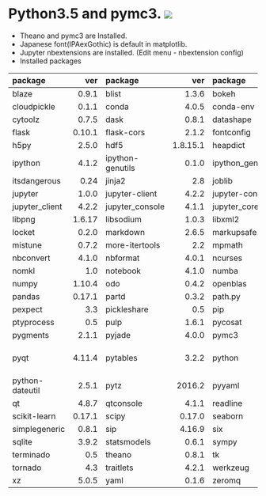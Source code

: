 Python3.5 and pymc3. [![](https://badge.imagelayers.io/tsutomu7/pymc3:latest.svg)](https://imagelayers.io/?images=tsutomu7/pymc3:latest)
======

- Theano and pymc3 are Installed.
- Japanese font(IPAexGothic) is default in matplotlib.
- Jupyter nbextensions are installed. (Edit menu - nbextension config)
- Installed packages

package|ver|package|ver|package|ver|package|ver
:--|--:|:--|--:|:--|--:|:--|--:
blaze|0.9.1|blist|1.3.6|bokeh|0.11.1|chest|0.2.3
cloudpickle|0.1.1|conda|4.0.5|conda-env|2.4.5|cycler|0.10.0
cytoolz|0.7.5|dask|0.8.1|datashape|0.5.1|decorator|4.0.9
flask|0.10.1|flask-cors|2.1.2|fontconfig|2.11.1|freetype|2.5.5
h5py|2.5.0|hdf5|1.8.15.1|heapdict|1.0.0|ipykernel|4.3.1
ipython|4.1.2|ipython-genutils|0.1.0|ipython_genutils|0.1.0|ipywidgets|4.1.1
itsdangerous|0.24|jinja2|2.8|joblib|0.9.4|jsonschema|2.4.0
jupyter|1.0.0|jupyter-client|4.2.2|jupyter-console|4.1.1|jupyter-core|4.1.0
jupyter_client|4.2.2|jupyter_console|4.1.1|jupyter_core|4.1.0|libgfortran|3.0
libpng|1.6.17|libsodium|1.0.3|libxml2|2.9.2|llvmlite|0.9.0
locket|0.2.0|markdown|2.6.5|markupsafe|0.23|matplotlib|1.5.1
mistune|0.7.2|more-itertools|2.2|mpmath|0.19|multipledispatch|0.4.8
nbconvert|4.1.0|nbformat|4.0.1|ncurses|5.9|networkx|1.11
nomkl|1.0|notebook|4.1.0|numba|0.24.0|numexpr|2.5
numpy|1.10.4|odo|0.4.2|openblas|0.2.14|openssl|1.0.2g
pandas|0.17.1|partd|0.3.2|path.py|8.1.2|patsy|0.4.0
pexpect|3.3|pickleshare|0.5|pip|8.1.1|psutil|4.1.0
ptyprocess|0.5|pulp|1.6.1|pycosat|0.6.1|pycrypto|2.6.1
pygments|2.1.1|pyjade|4.0.0|pymc3|3.0|pyparsing|2.0.3
pyqt|4.11.4|pytables|3.2.2|python|3.5.1|python-contrib-nbextensions|alpha
python-dateutil|2.5.1|pytz|2016.2|pyyaml|3.11|pyzmq|15.2.0
qt|4.8.7|qtconsole|4.1.1|readline|6.2|requests|2.9.1
scikit-learn|0.17.1|scipy|0.17.0|seaborn|0.7.0|setuptools|20.3
simplegeneric|0.8.1|sip|4.16.9|six|1.10.0|sqlalchemy|1.0.12
sqlite|3.9.2|statsmodels|0.6.1|sympy|1.0|tables|3.2.2
terminado|0.5|theano|0.8.1|tk|8.5.18|toolz|0.7.4
tornado|4.3|traitlets|4.2.1|werkzeug|0.11.4|wheel|0.29.0
xz|5.0.5|yaml|0.1.6|zeromq|4.1.3|zlib|1.2.8
